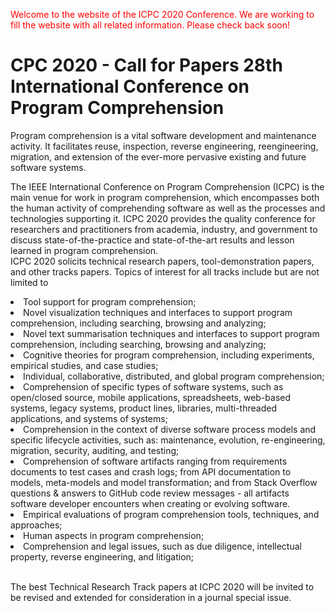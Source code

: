 <font color="red"> Welcome to the website of the ICPC 2020 Conference. We are working to fill the website with all related information.
             Please check back soon!</font>

# CPC 2020 - Call for Papers 28th International Conference on Program Comprehension


Program comprehension is a vital software development and maintenance activity.
 It facilitates reuse, inspection, reverse engineering, reengineering, migration, and extension of the ever-more pervasive existing and future software systems.

The IEEE International Conference on Program Comprehension (ICPC) is the main venue for work in program comprehension, which encompasses both the human activity of comprehending software as well as the processes and technologies supporting it. ICPC 2020 provides the quality conference for researchers and practitioners from academia, industry, and government to discuss state-of-the-practice and state-of-the-art results and lesson learned in program comprehension.
<br>
ICPC 2020 solicits technical research papers, tool-demonstration papers, and other tracks papers.
 Topics of interest for all tracks include but are not limited to <br>

 <li>Tool support for program comprehension; </li>
<li>Novel visualization techniques and interfaces to support program comprehension, including searching, browsing and analyzing;</li>
<li>Novel text summarisation techniques and interfaces to support program comprehension, including searching, browsing and analyzing;</li>
<li>Cognitive theories for program comprehension, including experiments, empirical studies, and case studies;</li>
<li>Individual, collaborative, distributed, and global program comprehension;</li>
<li>Comprehension of specific types of software systems, such as open/closed source, mobile applications, spreadsheets, web-based systems, legacy systems, product lines, libraries, multi-threaded
 applications, and systems of systems;</li>
<li>Comprehension in the context of diverse software process models and specific lifecycle activities,
 such as: maintenance, evolution, re-engineering, migration, security, auditing, and testing;</li>
<li>Comprehension of software artifacts ranging from requirements documents to test cases and crash logs;
 from API documentation to models, meta-models and model transformation; and from Stack Overflow questions & answers to
 GitHub code review messages - all artifacts software developer encounters when creating or evolving software.</li>
<li>Empirical evaluations of program comprehension tools, techniques, and approaches;</li>
<li>Human aspects in program comprehension;</li>
<li>Comprehension and legal issues, such as due diligence, intellectual property, reverse engineering, and litigation;</li>
<br>

The best Technical Research Track papers at ICPC 2020 will be invited to be revised and extended for consideration in a journal special issue.
